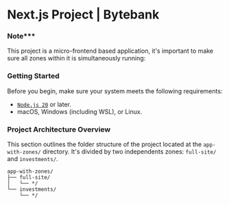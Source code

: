 # Next.js Project | Bytebank

### Note***

This project is a micro-frontend based application, it's important to make sure all zones within it is simultaneously running:

### Getting Started

Before you begin, make sure your system meets the following requirements:

- [`Node.js 20`](https://nodejs.org/pt) or later.
- macOS, Windows (including WSL), or Linux.

### Project Architecture Overview

This section outlines the folder structure of the project located at the `app-with-zones/` directory. It's divided by two independents zones: `full-site/` and `investments/`.

````
app-with-zones/
├── full-site/
│   └── */
└── investments/
    └── */
````
